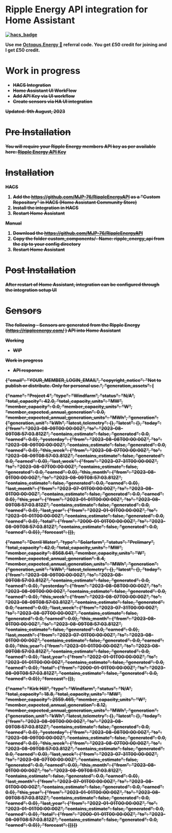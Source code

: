# <B>Ripple Energy API integration for Home Assistant<B>

[![hacs_badge](https://img.shields.io/badge/HACS-Default-41BDF5.svg)](https://github.com/hacs/integration)

Use me [Octopus.Energy 🐙](https://share.octopus.energy/iron-moose-196) referral code. You get £50 credit for joining and I get £50 credit.

# Work in progress
- <s>HACS Integration<s>
- Home Assistant UI WorkFlow
- Add API Key via UI workflow
- Create sensors via HA UI integration

Updated: 9th August, 2023

# Pre Installation
You will require your Ripple Energy members API key as per available here: [Ripple Energy API Key](https://community.rippleenergy.com/new-feature-requests-yyqtfatb/post/ripple-api-yH0cTzuQ4GJMaYV?highlight=l8VWP51eyif7JlZ)

# Installation
<B>HACS<B>
1. Add the https://github.com/MJP-76/RippleEnergyAPI as a "Custom Repository" in HACS (Home Assistant Community Store)
2. Install the integration in HACS
3. Restart Home Assistant

<B>Manual<B>
1. Download the https://github.com/MJP-76/RippleEnergyAPI
2. Copy the folder custom_components/- Name: ripple_energy_api from the zip to your config directory
3. Restart Home Assistant

# Post Installation
After restart of Home Assistant, integration can be configured through the integration setup UI

# Sensors
The following - Sensors are generated from the Ripple Energy (https://rippleenergy.com/ ) API into Home Assistant

<B>Working<B>
- WIP

<B>Work in progress<B>
<B><B>
- API response:

{"email": "YOUR_MEMBER_LOGIN_EMAIL", "copyright_notice": "Not to publish or distribute. Only for personal use.", "generation_assets": [

{"name": "Project 4", "type": "Windfarm", "status": "N/A", "total_capacity": 42.0, "total_capacity_units": "MW", "member_capacity": 0.0, "member_capacity_units": "W", "member_expected_annual_generation": 0.0, "member_expected_annual_generation_units": "MWh", "generation": {"generation_unit": "kWh", "latest_telemetry": {}, "latest": {}, "today": {"from": "2023-08-09T00:00:00Z", "to": "2023-08-09T08:57:03.812Z", "contains_estimate": false, "generated": 0.0, "earned": 0.0}, "yesterday": {"from": "2023-08-08T00:00:00Z", "to": "2023-08-09T00:00:00Z", "contains_estimate": false, "generated": 0.0, "earned": 0.0}, "this_week": {"from": "2023-08-07T00:00:00Z", "to": "2023-08-09T08:57:03.812Z", "contains_estimate": false, "generated": 0.0, "earned": 0.0}, "last_week": {"from": "2023-07-31T00:00:00Z", "to": "2023-08-07T00:00:00Z", "contains_estimate": false, "generated": 0.0, "earned": 0.0}, "this_month": {"from": "2023-08-01T00:00:00Z", "to": "2023-08-09T08:57:03.812Z", "contains_estimate": false, "generated": 0.0, "earned": 0.0}, "last_month": {"from": "2023-07-01T00:00:00Z", "to": "2023-08-01T00:00:00Z", "contains_estimate": false, "generated": 0.0, "earned": 0.0}, "this_year": {"from": "2023-01-01T00:00:00Z", "to": "2023-08-09T08:57:03.812Z", "contains_estimate": false, "generated": 0.0, "earned": 0.0}, "last_year": {"from": "2022-01-01T00:00:00Z", "to": "2023-01-01T00:00:00Z", "contains_estimate": false, "generated": 0.0, "earned": 0.0}, "total": {"from": "2000-01-01T00:00:00Z", "to": "2023-08-09T08:57:03.812Z", "contains_estimate": false, "generated": 0.0, "earned": 0.0}}, "forecast": []}, 

{"name": "Derril Water", "type": "Solarfarm", "status": "Prelimary", "total_capacity": 42.0, "total_capacity_units": "MW", "member_capacity": 8568.641, "member_capacity_units": "W", "member_expected_annual_generation": 8.4, "member_expected_annual_generation_units": "MWh", "generation": {"generation_unit": "kWh", "latest_telemetry": {}, "latest": {}, "today": {"from": "2023-08-09T00:00:00Z", "to": "2023-08-09T08:57:03.812Z", "contains_estimate": false, "generated": 0.0, "earned": 0.0}, "yesterday": {"from": "2023-08-08T00:00:00Z", "to": "2023-08-09T00:00:00Z", "contains_estimate": false, "generated": 0.0, "earned": 0.0}, "this_week": {"from": "2023-08-07T00:00:00Z", "to": "2023-08-09T08:57:03.812Z", "contains_estimate": false, "generated": 0.0, "earned": 0.0}, "last_week": {"from": "2023-07-31T00:00:00Z", "to": "2023-08-07T00:00:00Z", "contains_estimate": false, "generated": 0.0, "earned": 0.0}, "this_month": {"from": "2023-08-01T00:00:00Z", "to": "2023-08-09T08:57:03.812Z", "contains_estimate": false, "generated": 0.0, "earned": 0.0}, "last_month": {"from": "2023-07-01T00:00:00Z", "to": "2023-08-01T00:00:00Z", "contains_estimate": false, "generated": 0.0, "earned": 0.0}, "this_year": {"from": "2023-01-01T00:00:00Z", "to": "2023-08-09T08:57:03.812Z", "contains_estimate": false, "generated": 0.0, "earned": 0.0}, "last_year": {"from": "2022-01-01T00:00:00Z", "to": "2023-01-01T00:00:00Z", "contains_estimate": false, "generated": 0.0, "earned": 0.0}, "total": {"from": "2000-01-01T00:00:00Z", "to": "2023-08-09T08:57:03.812Z", "contains_estimate": false, "generated": 0.0, "earned": 0.0}}, "forecast": []}, 

{"name": "Kirk Hill", "type": "Windfarm", "status": "N/A", "total_capacity": 18.8, "total_capacity_units": "MW", "member_capacity": 2559.465, "member_capacity_units": "W", "member_expected_annual_generation": 8.12, "member_expected_annual_generation_units": "MWh", "generation": {"generation_unit": "kWh", "latest_telemetry": {}, "latest": {}, "today": {"from": "2023-08-09T00:00:00Z", "to": "2023-08-09T08:57:03.812Z", "contains_estimate": false, "generated": 0.0, "earned": 0.0}, "yesterday": {"from": "2023-08-08T00:00:00Z", "to": "2023-08-09T00:00:00Z", "contains_estimate": false, "generated": 0.0, "earned": 0.0}, "this_week": {"from": "2023-08-07T00:00:00Z", "to": "2023-08-09T08:57:03.812Z", "contains_estimate": false, "generated": 0.0, "earned": 0.0}, "last_week": {"from": "2023-07-31T00:00:00Z", "to": "2023-08-07T00:00:00Z", "contains_estimate": false, "generated": 0.0, "earned": 0.0}, "this_month": {"from": "2023-08-01T00:00:00Z", "to": "2023-08-09T08:57:03.812Z", "contains_estimate": false, "generated": 0.0, "earned": 0.0}, "last_month": {"from": "2023-07-01T00:00:00Z", "to": "2023-08-01T00:00:00Z", "contains_estimate": false, "generated": 0.0, "earned": 0.0}, "this_year": {"from": "2023-01-01T00:00:00Z", "to": "2023-08-09T08:57:03.812Z", "contains_estimate": false, "generated": 0.0, "earned": 0.0}, "last_year": {"from": "2022-01-01T00:00:00Z", "to": "2023-01-01T00:00:00Z", "contains_estimate": false, "generated": 0.0, "earned": 0.0}, "total": {"from": "2000-01-01T00:00:00Z", "to": "2023-08-09T08:57:03.812Z", "contains_estimate": false, "generated": 0.0, "earned": 0.0}}, "forecast":  []}]}